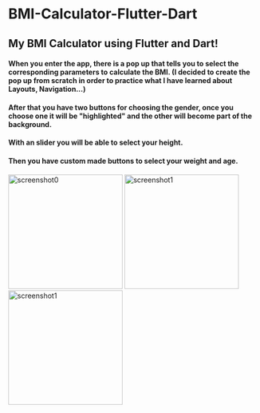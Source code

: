 # BMI-Calculator-Flutter-Dart
<h2> My BMI Calculator using Flutter and Dart! </h2>


<h4> When you enter the app, there is a pop up that tells you to select the corresponding parameters to calculate the BMI. (I decided to create the pop up from scratch in order to practice what I have learned about Layouts, Navigation...)</h4>

<h4> After that you have two buttons for choosing the gender, once you choose one it will be "highlighted" and the other will become part of the background.</h4>

<h4>With an slider you will be able to select your height.</h4>

<h4>Then you have custom made buttons to select your weight and age.</h4>

<div>
 <img width="229" alt="screenshot0" src="https://user-images.githubusercontent.com/61242108/88484306-ee9ef080-cf6d-11ea-948a-967ffffa0ee6.PNG">
 <img width="229" alt="screenshot1" src="https://user-images.githubusercontent.com/61242108/88484319-04141a80-cf6e-11ea-81e2-116b3e0368e2.PNG">
 <img width="229" alt="screenshot1" src="https://user-images.githubusercontent.com/61242108/88484319-04141a80-cf6e-11ea-81e2-116b3e0368e2.PNG">
</div>
 


